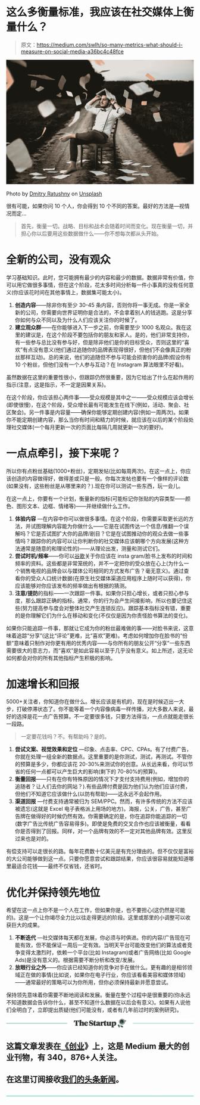 # 这么多衡量标准，我应该在社交媒体上衡量什么？

> 原文：<https://medium.com/swlh/so-many-metrics-what-should-i-measure-on-social-media-a36bc4c48fce>

![](img/1b2095d6d0ff04047df85209837ac3e5.png)

Photo by [Dmitry Ratushny](https://unsplash.com/photos/O33IVNPb0RI?utm_source=unsplash&utm_medium=referral&utm_content=creditCopyText) on [Unsplash](https://unsplash.com/search/photos/database?utm_source=unsplash&utm_medium=referral&utm_content=creditCopyText)

很有可能，如果你问 10 个人，你会得到 10 个不同的答案。最好的方法是—视情况而定…

> 首先，衡量一切。战略、目标和战术会随着时间而变化。现在衡量一切，并担心你以后要用这些数据做什么——你不想每次都从头开始。

# **全新的公司，没有观众**

学习基础知识。此时，您可能拥有最少的内容和最少的数据。数据非常有价值，你可以用它做很多事情，但在这个阶段，花太多时间分析每一件小事真的没有任何意义(你应该花时间在其他事情上，数据集可能太小)。

1.  **创造内容**——除非你有至少 30-45 条内容，否则你将一事无成。你是一家全新的公司，你需要向世界证明你是合法的，不会拿着别人的钱逃跑。这是分享你如何与众不同以及为什么人们应该关注你的时候了。
2.  **建立观众群**——在你能够进入下一步之前，你需要至少 1000 名观众。我在这里的建议是，在这个阶段不要包括你的朋友和家人。是的，他们非常支持你，有一些参与总比没有参与好，但是除非他们是你的目标受众，否则这里的“喜欢”有点没有意义(他们通过追随你的品牌表现得很好，但他们不会像真正的粉丝那样互动)。总的来说，他们的追随但不参与可能会损害你的品牌(假设你有 10 个粉丝，但他们没有一个人参与互动？在 Instagram 算法眼里不好看)。

虽然数据在这里的重要性很小，但跟踪仍然很重要，因为它给出了什么在起作用的指示(注意，这是指示，不一定是因果关系)。

在这个阶段，你应该担心两件事——受众规模是其中之一——受众规模应该会增长(即使很慢)，在这个阶段，受众增长最有可能发生在线下(例如，活动、聚会、社区聚会)。另一件事是内容量——确保你能够定期创建内容(例如一周两次)。如果你不能定期创建内容，那么当你有时间和精力的时候，就应该在以后的某个阶段处理社交媒体(一个每月更新一次的页面比每隔几周就更新一次的要好)。

# **一点点牵引，接下来呢？**

所以你有点粉丝基础(1000+粉丝)，定期发帖(比如每周两次)。在这一点上，你应该创造的内容做得好，做得差或只是一般。你每次发帖也要有一个像样的评论数(如果没有，这些粉丝是从哪里来的？).现在你可以测试一些东西，玩一会儿。

在这一点上，你要有一个计划，衡量新的指标(可能标记你张贴的内容类型——颜色、图形文本、边框、情绪等)——并继续做什么工作。

1.  **体验内容** —在内容中你可以做很多事情。在这个阶段，你需要采取更长远的方法，并试图理解内容能为你做什么——它是在试图传达一个信息/推翻一个误解吗？它是否试图扩大你的品牌/剧目？它是在试图推动你的观众去做一些事情吗？跟踪你的内容可以让你判断你的社交媒体应该朝哪个方向发展(这种方法通常是随意的和理论性的)——从理论出发，测量和测试它们。
2.  **尝试时机/频率**——你可以[谷歌](https://www.google.com.hk/search?q=how+often+should+i+post+on+social+media&oq=how+often+should+i+post+on+s&aqs=chrome.1.69i57j0l5.7225j0j1&sourceid=chrome&ie=UTF-8)关于你应该在 insta gram/脸书上发布的时间和频率的资料。这些都是非常笼统的，并不一定把你的受众放在心上(为什么一个销售电视的品牌会以与媒体公司相同的方式发布广告？毫无意义)。通过查看你的受众人口统计数据(在原生社交媒体渠道应用程序上随时可以获得)，你应该能够对你应该发布的频率做出有根据的猜测。
3.  **注意/提防**的指标——一次跟踪一件事。如果你只担心增长，或者只担心参与度，那么跟踪正确的指标。通常，你的行为会产生间接影响，所以也要记住这些(努力提高参与度会对整体社交产生连锁反应)。跟踪基本指标没有错，重要的是你理解它们为什么在移动和变化(不仅仅是因为你责怪脸书算法的变化)。

如果你只能追踪一件事，那就让它成为你的粉丝最难做的事——对脸书来说，这意味着追踪“分享”(这比“评论”更难，比“喜欢”更难)。考虑如何增加你在脸书的“份额”意味着只制作对你更有用的优秀内容——与你所有的朋友公开“分享”一些东西需要很大的意志力，而“喜欢”是如此容易以至于几乎没有意义。如上所述，这无论如何都会对你的所有其他指标产生积极的影响。

# 加速增长和回报

5000+关注者，你知道你在做什么。增长应该是有机的，现在是时候迈出一大步，打破停滞状态了。你不能等着一个内容像病毒一样传播，对大多数人来说，最好的选择是花一点广告预算。不一定要很多钱，只要方法得当，一点点就能走很长一段路。

> 一定要花钱吗？不。有帮助吗？是的。

1.  **尝试文案、视觉效果和定位** —印象、点击率、CPC、CPAs。有了付费广告，你就在处理一组全新的数据点。这里重要的是你测试，测试，再测试。不管你的预算是多少，你都应该花 20-30%来测试你的创意。从长远来看，你可以节省的任何一点都可以产生巨大的影响(剩下的 70-80%的预算)。
2.  **衡量回报**——只有在你有特殊原因的情况下才支付支持费用(例如，增加你的追随者？让人们去你的网站？).有些品牌付费是因为他们认为他们应该付费，但他们不知道它应该做什么(以防有帮助)——这永远不会起作用。
3.  **渠道回报** —付费支持通常被归为 SEM/PPC。然而，有许多传统的方法不应该被遗忘(这就是 Excel 电子表格派上用场的地方)。海报，公关，广告，甚至广告牌在做得好的时候仍然有效。你需要确定的是，你在追踪你能追踪的一切(数字广告比传统广告容易得多)。即使是免费的交叉合作也应该被衡量，看看你是否得到了回报。同样，对一个品牌有效的不一定对其他品牌有效。这里反过来也是对的。

有偿支持可以走很长的路。每年花费数十亿美元是有充分理由的。但不仅仅是富裕的大公司能够做到这一点。只要你愿意尝试和跟踪结果，你应该很容易就能知道哪里最适合花钱——最终不仅省钱，还省时。

# 优化并保持领先地位

希望在这一点上你不是一个人在工作，但如果你是，也不要担心(这仍然是可能的)。这是一个让你竭尽全力比以往走得更远的阶段。这里或那里的小调整可以收获巨大的成果。

1.  **不断迭代** —社交媒体每天都在发展，你必须与时俱进。你的内容/广告现在可能有效，但不能保证一周后一定有效。当明天平台可能改变他们的算法或者竞争变得太激烈时，依赖一个平台(比如 Instagram)或者广告网络(比如 Google Ads)是没有意义的。根据需要不断分析和改变/发展。
2.  **放眼行业之外**——你应该已经知道你的竞争对手在做什么。更有趣的是相邻领域正在做的事情(比如说，如果你在电子行业，你应该看看美容和媒体领域)——通常最好的策略可以为你所用，但你必须保持最新并愿意尝试。

保持领先意味着你需要不断地阅读和发展。衡量在整个过程中是很重要的(你永远不知道数据会告诉你什么，甚至不知道什么数据在以后会有意义)。如果有人说他们全明白了，立即提出质疑(他们可能没有，或者有几年前过时的案例研究)。

[![](img/308a8d84fb9b2fab43d66c117fcc4bb4.png)](https://medium.com/swlh)

## 这篇文章发表在[《创业](https://medium.com/swlh)》上，这是 Medium 最大的创业刊物，有 340，876+人关注。

## 在这里订阅接收[我们的头条新闻](http://growthsupply.com/the-startup-newsletter/)。

[![](img/b0164736ea17a63403e660de5dedf91a.png)](https://medium.com/swlh)